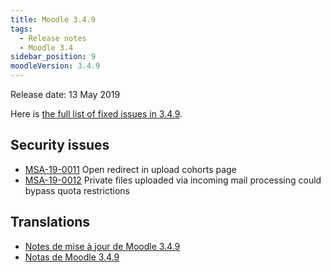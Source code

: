 ```yaml
---
title: Moodle 3.4.9
tags:
  - Release notes
  - Moodle 3.4
sidebar_position: 9
moodleVersion: 3.4.9
---
```


Release date: 13 May 2019

Here is [the full list of fixed issues in 3.4.9](https://tracker.moodle.org/secure/IssueNavigator!executeAdvanced.jspa?jqlQuery=project+%3D+mdl+AND+resolution+%3D+fixed+AND+fixVersion+in+%28%223.4.9%22%29+ORDER+BY+priority+DESC&runQuery=true&clear=true).

## Security issues

- [MSA-19-0011](https://moodle.org/mod/forum/discuss.php?d=386523) Open redirect in upload cohorts page
- [MSA-19-0012](https://moodle.org/mod/forum/discuss.php?d=386524) Private files uploaded via incoming mail processing could bypass quota restrictions

## Translations

- [Notes de mise à jour de Moodle 3.4.9](https://docs.moodle.org/fr/Notes_de_mise_à_jour_de_Moodle_3.4.9)
- [Notas de Moodle 3.4.9](https://docs.moodle.org/es/Notas_de_Moodle_3.4.9)
